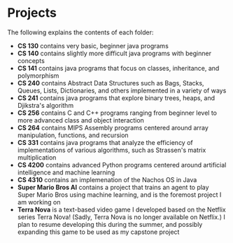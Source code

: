 # Projects

The following explains the contents of each folder:

<ul>

<li><strong>CS 130</strong> contains very basic, beginner java programs</li>
<li><strong>CS 140</strong> contains slightly more difficult java programs with beginner concepts</li>
<li><strong>CS 141</strong> contains java programs that focus on classes, inheritance, and polymorphism</li>
<li><strong>CS 240</strong> contains Abstract Data Structures such as Bags, Stacks, Queues, Lists, Dictionaries, and others implemented in a variety of ways</li>
<li><strong>CS 241</strong> contains java programs that explore binary trees, heaps, and Djikstra's algorithm</li>
<li><strong>CS 256</strong> contains C and C++ programs ranging from beginner level to more advanced class and object interaction</li>
<li><strong>CS 264</strong> contains MIPS Assembly programs centered around array manipulation, functions, and recursion
<li><strong>CS 331</strong> contains java programs that analyze the efficiency of implementations of various algorithms, such as Strassen's matrix multiplication</li>
<li><strong>CS 4200</strong> contains advanced Python programs centered around artificial intelligence and machine learning</li>
<li><strong>CS 4310</strong> contains an implemenation of the Nachos OS in Java</li>
<li><strong>Super Mario Bros AI</strong> contains a project that trains an agent to play Super Mario Bros using machine learning, and is the foremost project I am working on</li>
<li><strong>Terra Nova</strong> is a text-based video game I developed based on the Netflix series Terra Nova! (Sadly, Terra Nova is no longer available on Netflix.) I plan to resume developing this during the summer, and possibly expanding this game to be used as my capstone project</li>
  
</ul>